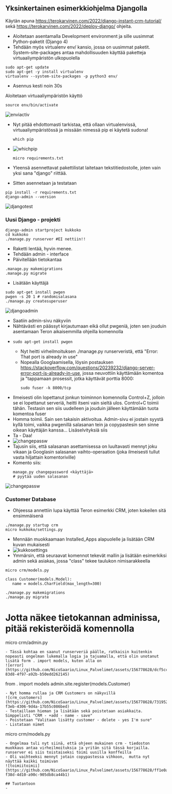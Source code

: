 ## Yksinkertainen esimerkkiohjelma Djangolla

Käytän apuna https://terokarvinen.com/2022/django-instant-crm-tutorial/ sekä https://terokarvinen.com/2022/deploy-django/ ohjeita.
- Aloitetaan asentamalla Development environment ja sille uusimmat Python-paketit (Django 4)
- Tehdään myös virtualenv env/ kansio, jossa on uusimmat paketit. System-site-packages antaa mahdollisuuden käyttää paketteja virtuaaliympäristön ulkopuolella
```
sudo apt-get update
sudo apt-get -y install virtualenv
virtualenv --system-site-packages -p python3 env/
```
- Asennus kesti noin 30s

Aloitetaan virtuaaliympäristön käyttö
```
source env/bin/activate
```

![enviactiv](https://github.com/NicoSaario/Linux_Palvelimet/assets/156778628/184cd30d-c86e-4739-8a87-27886edca03f)

- Nyt pitää ehdottomasti tarkistaa, että ollaan virtualenvissä, virtuaaliympäristössä ja missään nimessä pip ei käytetä sudona!
  ```
  which pip
  ```
- ![whichpip](https://github.com/NicoSaario/Linux_Palvelimet/assets/156778628/32409828-13d2-4c42-a2a2-aa44a19592ce)

  ```
  micro requirements.txt
  ```
- Yleensä asennettavat pakettilistat laitetaan tekstitiedostolle, joten vain yksi sana "django" riittää.
- Sitten asennetaan ja testataan

```
pip install -r requirements.txt
django-admin --version
```
![djangotest](https://github.com/NicoSaario/Linux_Palvelimet/assets/156778628/aeb97847-cdc1-442a-bd47-cf046291e356)

### Uusi Django - projekti
```
django-admin startproject kukkoko
cd kukkoko
./manage.py runserver #EI nettiin!!
```
- Raketti lentää, hyvin menee.
- Tehdään admin - interface
- Päivitellään tietokantaa
```
.manage.py makemigrations
.manage.py migrate
```
- Lisätään käyttäjä
```
sudo apt-get install pwgen
pwgen -s 20 1 # randomisalasana
./manage.py createsuperuser
```
![djangoadmin](https://github.com/NicoSaario/Linux_Palvelimet/assets/156778628/9a020eae-1d68-4d05-a44f-88ddf4898231)
- Saatiin admin-sivu näkyviin
- Nähtävästi en päässyt kirjautumaan eikä ollut pwgeniä, joten sen jouduin asentamaan Teron aikaisemmilla ohjeilla komennolla
- ```
  sudo apt-get install pwgen
  ```
  - Nyt heitti virheilmoituksen ./manage.py runserveristä, että "Error: That port is already in use"
  - Nopealla Googlaamisella, löysin postauksen https://stackoverflow.com/questions/20239232/django-server-error-port-is-already-in-use, jossa neuvottiin käyttämään komentoa ja "tappamaan prosessit, jotka käyttävät porttia 8000:
    ```
    sudo fuser -k 8000/tcp
    ```
- Ilmeisesti olin lopettanut jonkun toiminnon komennolla Control+Z, jolloin se ei lopettanut serveriä, heitti itseni vain sieltä ulos. Control+C toimii tähän. Testasin sen siis uudelleen ja jouduin jälleen käyttämään tuota komentoa fuser
- Homma toimii. Sain sen takaisin aktivoitua. Admin-sivu ei jostain syystä kyllä toimi, vaikka pwgenillä salasanan tein ja copypastesin sen sinne oikean käyttäjän kanssa... Lisäselvityksiä siis
- Ta - Daa!
- ![changepassw](https://github.com/NicoSaario/Linux_Palvelimet/assets/156778628/ac7f2428-b6da-4d41-b095-81560bc829de)
- Tajusin siis, että salasanan asettamisessa on luultavasti mennyt joku vikaan ja Googlasin salasanan vaihto-operaation (joka ilmeisesti tullut vasta hiljattain komentoriville)
- Komento siis:
  ```
  manage.py changepassword <käyttäjä>
  # pyytää uuden salasanan
  ```
![changepassw](https://github.com/NicoSaario/Linux_Palvelimet/assets/156778628/361ee5d9-105d-4ca6-bd93-ff6e244ad965)

### Customer Database
- Ohjeessa annettiin lupa käyttää Teron esimerkki CRM, joten kokeilen sitä ensimmäisenä
```
./manage.py startup crm
micro kukkoko/settings.py
```
- Mennään muokkaamaan Installed_Apps alapuolelle ja lisätään CRM kuvan mukaisesti
- ![kukkosettings](https://github.com/NicoSaario/Linux_Palvelimet/assets/156778628/d309aab4-6753-4b53-a76b-06121290ee88)
- Ymmärsin, että seuraavat komennot tekevät mallin ja lisätään esimerkiksi admin sekä asiakas, jossa "class" tekee  taulukon nimisarakkeella
```
micro crm/models.py
```
```
class Customer(models.Model):
   name = models.CharField(max_length=300)
```
```
./manage.py makemigrations
./manage.py migrate

```
# Jotta näkee tietokannan adminissa, pitää rekisteröidä komennolla
micro crm/admin.py
```
- Tässä kohtaa en saanut runserveriä päälle, ratkaisin kuitenkin nopeasti ongelman lukemalla logia ja tajuamalla, että olin unotanut lisätä form . import models, kuten alla on
![error](https://github.com/NicoSaario/Linux_Palvelimet/assets/156778628/dcf5cc5d-83d8-4f97-a92b-b50edd262145)

```
from . import models
admin.site.register(models.Customer)
```
- Nyt homma rullaa ja CRM Customers on näkyvillä
![crm_customers](https://github.com/NicoSaario/Linux_Palvelimet/assets/156778628/73195282-f3eb-4306-9d4a-17b55c086bed)
- Testaillaan hieman ja lisätään sekä poistetaan asiakkaita. Simppelisti "CRM - +add - name - save"
- Poistetaan "Valitaan lisätty customer - delete - yes I'm sure"
- Listataan nimet
```
micro crm/models.py
```
- Ongelmaa tuli nyt siinä, että ohjeen mukainen crm - tiedoston muokkaus antaa virheilmoituksia ja yritän sitä tässä korjailla. runserver ei siis toistaiseksi toimi uusilla konffeilla
- Oli vaihteeksi mennyt jotain copypastessa vihkoon,  mutta nyt näyttää kaikki toimivan
![toimiitoimii](https://github.com/NicoSaario/Linux_Palvelimet/assets/156778628/ff1e0a0d-f38d-4d10-a90c-905db8ca44b1)

## Tuotantoon
- 



  
